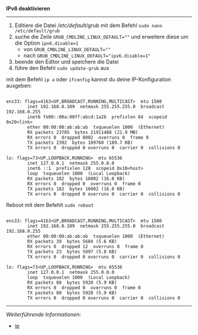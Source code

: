 **IPv6 deaktivieren**

---

1. Editiere die Datei _/etc/default/grub_ mit dem Befehl ```sudo nano /etc/default/grub```
2. suche die Zeile ```GRUB_CMDLINE_LINUX_DEFAULT=""``` und erweitere diese um die  Option ```ipv6.disable=1```
   * von ```GRUB_CMDLINE_LINUX_DEFAULT=""```
   * nach ```GRUB_CMDLINE_LINUX_DEFAULT="ipv6.disable=1"```
3. beende den Editor und speichere die Datei
4. führe den Befehl ```sudo update-grub``` aus

mit dem Befehl ```ip a``` oder ```ifconfig``` kannst du deine IP-Konfiguration ausgeben:

```

ens33: flags=4163<UP,BROADCAST,RUNNING,MULTICAST>  mtu 1500
        inet 192.168.0.109  netmask 255.255.255.0  broadcast 192.168.0.255
        inet6 fe00::00a:00ff:abcd:1a2b  prefixlen 64  scopeid 0x20<link>
        ether 00:00:00:ab:ab:ab  txqueuelen 1000  (Ethernet)
        RX packets 23705  bytes 21911488 (21.9 MB)
        RX errors 0  dropped 8002  overruns 0  frame 0
        TX packets 2392  bytes 189760 (189.7 KB)
        TX errors 0  dropped 0 overruns 0  carrier 0  collisions 0

lo: flags=73<UP,LOOPBACK,RUNNING>  mtu 65536
        inet 127.0.0.1  netmask 255.0.0.0
        inet6 ::1  prefixlen 128  scopeid 0x10<host>
        loop  txqueuelen 1000  (Local Loopback)
        RX packets 182  bytes 16002 (16.0 KB)
        RX errors 0  dropped 0  overruns 0  frame 0
        TX packets 182  bytes 16002 (16.0 KB)
        TX errors 0  dropped 0 overruns 0  carrier 0  collisions 0

```

Reboot mit dem Befehlt ```sudo reboot```

```

ens33: flags=4163<UP,BROADCAST,RUNNING,MULTICAST>  mtu 1500
        inet 192.168.0.109  netmask 255.255.255.0  broadcast 192.168.0.255
        ether 00:00:00:ab:ab:ab  txqueuelen 1000  (Ethernet)
        RX packets 39  bytes 5684 (5.6 KB)
        RX errors 0  dropped 12  overruns 0  frame 0
        TX packets 23  bytes 5897 (5.8 KB)
        TX errors 0  dropped 0 overruns 0  carrier 0  collisions 0

lo: flags=73<UP,LOOPBACK,RUNNING>  mtu 65536
        inet 127.0.0.1  netmask 255.0.0.0
        loop  txqueuelen 1000  (Local Loopback)
        RX packets 80  bytes 5920 (5.9 KB)
        RX errors 0  dropped 0  overruns 0  frame 0
        TX packets 80  bytes 5920 (5.9 KB)
        TX errors 0  dropped 0 overruns 0  carrier 0  collisions 0

```

---

_Weiterführende Informationen:_
* [ip](https://wiki.ubuntuusers.de/ip/)
